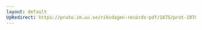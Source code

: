 ```yaml
---
layout: default
UpRedirect: https://pruto.im.uu.se/riksdagen-records-pdf/1875/prot-1875--fk--042/prot-1875--fk--042_015.pdf
---
```

